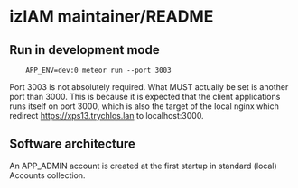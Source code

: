 # izIAM maintainer/README

## Run in development mode

```
    APP_ENV=dev:0 meteor run --port 3003
```

Port 3003 is not absolutely required. What MUST actually be set is another port than 3000. This is because it is expected that the client applications runs itself on port 3000, which is also the target of the local nginx which redirect https://xps13.trychlos.lan to localhost:3000.

## Software architecture

An APP_ADMIN account is created at the first startup in standard (local) Accounts collection.
